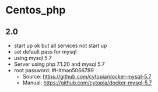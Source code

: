 # Centos_php
## 2.0
* start up ok but all services not start up 
* set default pass for mysql 
* using mysql 5.7 
* Server using php 7.1.20 and mysql 5.7 
* root password: #Hitman5066789  
    * Source: https://github.com/cytopia/docker-mysql-5.7 
    * Manual: https://github.com/cytopia/docker-mysql-5.7


    